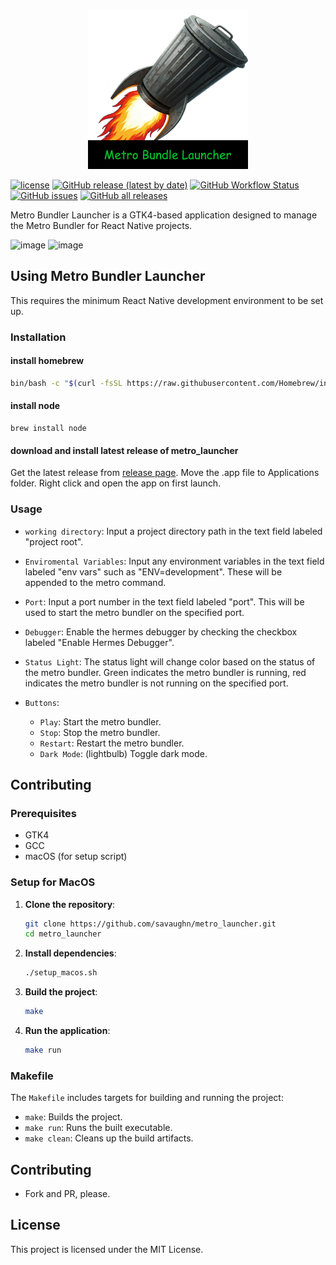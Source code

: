<p align="center">
    <img width="256" alt="image" src="assets/icons.iconset/icon_512x512@2x.png">
</p>

[![license](https://img.shields.io/badge/license-MIT-blue.svg)](https://github.com/ncorgan/metro_launcher/blob/master/LICENSE.txt) [![GitHub release (latest by date)](https://img.shields.io/github/v/release/savaughn/metro_launcher)](https://github.com/savaughn/metro_launcher/releases) [![GitHub Workflow Status](https://img.shields.io/github/actions/workflow/status/savaughn/metro_launcher/macos.yml?branch=master)](https://github.com/savaughn/metro_launcher/actions) [![GitHub issues](https://img.shields.io/github/issues/savaughn/metro_launcher)](https://github.com/savaughn/metro_launcher/issues) [![GitHub all releases](https://img.shields.io/github/downloads/savaughn/metro_launcher/total)](https://github.com/savaughn/metro_launcher/releases)

Metro Bundler Launcher is a GTK4-based application designed to manage the Metro Bundler for React Native projects.

<img width="580" alt="image" src="https://github.com/user-attachments/assets/9a61d21e-53bd-46da-b813-351803d809e1">
<img width="580" alt="image" src="https://github.com/user-attachments/assets/6611a5d8-483a-4377-b714-9b5c6034c4dd">

## Using Metro Bundler Launcher
This requires the minimum React Native development environment to be set up. 

### Installation
#### install homebrew 
  ```sh
  bin/bash -c "$(curl -fsSL https://raw.githubusercontent.com/Homebrew/install/HEAD/install.sh)"
  ```
#### install node
    brew install node

#### download and install latest release of metro_launcher
Get the latest release from [release page](github.com/savaughn/metro_launcher/releases). Move the .app file to Applications folder. Right click and open the app on first launch.

### Usage
- `working directory`: Input a project directory path in the text field labeled "project root".
- `Enviromental Variables`: Input any environment variables in the text field labeled "env vars" such as "ENV=development". These will be appended to the metro command.
- `Port`: Input a port number in the text field labeled "port". This will be used to start the metro bundler on the specified port.
- `Debugger`: Enable the hermes debugger by checking the checkbox labeled "Enable Hermes Debugger".
- `Status Light`: The status light will change color based on the status of the metro bundler. Green indicates the metro bundler is running, red indicates the metro bundler is not running on the specified port.

- `Buttons`:
    - `Play`: Start the metro bundler.
    - `Stop`: Stop the metro bundler.
    - `Restart`: Restart the metro bundler.
    - `Dark Mode`: (lightbulb) Toggle dark mode.


## Contributing

### Prerequisites

- GTK4
- GCC
- macOS (for setup script)

### Setup for MacOS

1. **Clone the repository**:
    ```sh
    git clone https://github.com/savaughn/metro_launcher.git 
    cd metro_launcher
    ```

2. **Install dependencies**:
    ```sh
    ./setup_macos.sh
    ```

3. **Build the project**:
    ```sh
    make
    ```

4. **Run the application**:
    ```sh
    make run
    ```

### Makefile

The `Makefile` includes targets for building and running the project:
- `make`: Builds the project.
- `make run`: Runs the built executable.
- `make clean`: Cleans up the build artifacts.

## Contributing
 - Fork and PR, please.

## License

This project is licensed under the MIT License.
